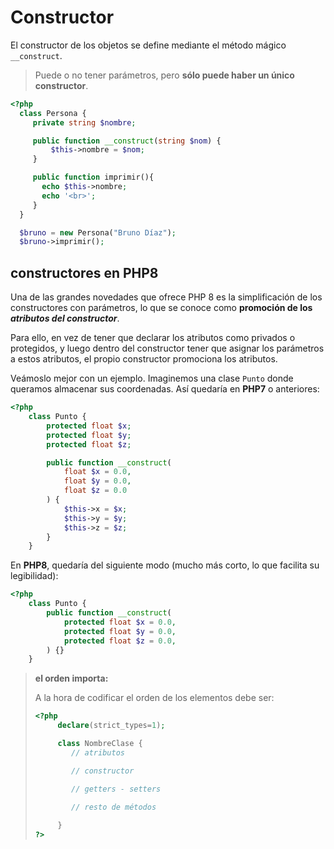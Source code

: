 # Constructor

El constructor de los objetos se define mediante el método mágico `__construct`. 

> Puede o no tener parámetros, pero **sólo puede haber un único constructor**.

```php
<?php
  class Persona {
     private string $nombre;

     public function __construct(string $nom) {
         $this->nombre = $nom;
     }

     public function imprimir(){
       echo $this->nombre;
       echo '<br>';
     }
  }

  $bruno = new Persona("Bruno Díaz");
  $bruno->imprimir();
```

## constructores en PHP8

Una de las grandes novedades que ofrece PHP 8 es la simplificación de los constructores con parámetros, lo que se conoce como **promoción de los *atributos del constructor***.

Para ello, en vez de tener que declarar los atributos como privados o protegidos, y luego dentro del constructor tener que asignar los parámetros a estos atributos, el propio constructor promociona los atributos.

Veámoslo mejor con un ejemplo. Imaginemos una clase `Punto` donde queramos almacenar sus coordenadas. Así quedaría en **PHP7** o anteriores:

```php
<?php
    class Punto {
        protected float $x;
        protected float $y;
        protected float $z;

        public function __construct(
            float $x = 0.0,
            float $y = 0.0,
            float $z = 0.0
        ) {
            $this->x = $x;
            $this->y = $y;
            $this->z = $z;
        }
    }
```

En **PHP8**, quedaría del siguiente modo (mucho más corto, lo que facilita su legibilidad):

```php
<?php
    class Punto {
        public function __construct(
            protected float $x = 0.0,
            protected float $y = 0.0,
            protected float $z = 0.0,
        ) {}
    }
```

> **el orden importa:**
>
> A la hora de codificar el orden de los elementos debe ser:
>
> ```php
> <?php
>      declare(strict_types=1);
> 
>      class NombreClase {
>         // atributos
> 
>         // constructor
> 
>         // getters - setters
> 
>         // resto de métodos
>      
>      }
> ?>
> ```

